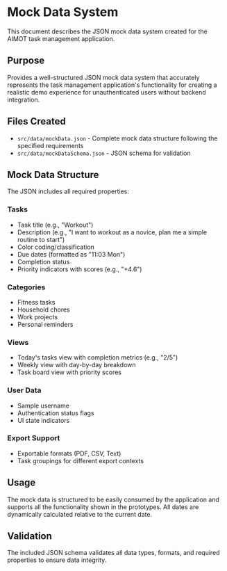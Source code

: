 # Mock Data System

This document describes the JSON mock data system created for the AIMOT task management application.

## Purpose

Provides a well-structured JSON mock data system that accurately represents the task management application's functionality for creating a realistic demo experience for unauthenticated users without backend integration.

## Files Created

- `src/data/mockData.json` - Complete mock data structure following the specified requirements
- `src/data/mockDataSchema.json` - JSON schema for validation

## Mock Data Structure

The JSON includes all required properties:

### Tasks
- Task title (e.g., "Workout")  
- Description (e.g., "I want to workout as a novice, plan me a simple routine to start")
- Color coding/classification
- Due dates (formatted as "11:03 Mon")
- Completion status
- Priority indicators with scores (e.g., "+4.6")

### Categories
- Fitness tasks
- Household chores  
- Work projects
- Personal reminders

### Views
- Today's tasks view with completion metrics (e.g., "2/5")
- Weekly view with day-by-day breakdown
- Task board view with priority scores

### User Data
- Sample username
- Authentication status flags
- UI state indicators

### Export Support
- Exportable formats (PDF, CSV, Text)
- Task groupings for different export contexts

## Usage

The mock data is structured to be easily consumed by the application and supports all the functionality shown in the prototypes. All dates are dynamically calculated relative to the current date.

## Validation

The included JSON schema validates all data types, formats, and required properties to ensure data integrity.